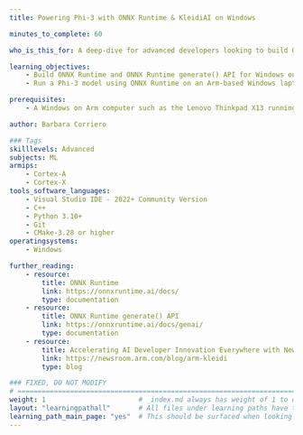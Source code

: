 ```yaml
---
title: Powering Phi-3 with ONNX Runtime & KleidiAI on Windows

minutes_to_complete: 60

who_is_this_for: A deep-dive for advanced developers looking to build ONNX Runtime on Windows ARM (WoA) and leverage the Generate() API to run Phi-3 inference with KleidiAI acceleration.

learning_objectives: 
    - Build ONNX Runtime and ONNX Runtime generate() API for Windows on ARM.
    - Run a Phi-3 model using ONNX Runtime on an Arm-based Windows laptop.

prerequisites:
    - A Windows on Arm computer such as the Lenovo Thinkpad X13 running Windows 11 or a Windows on Arm virtual machine

author: Barbara Corriero

### Tags
skilllevels: Advanced
subjects: ML
armips:
    - Cortex-A
    - Cortex-X
tools_software_languages:
    - Visual Studio IDE - 2022+ Community Version
    - C++
    - Python 3.10+
    - Git
    - CMake-3.28 or higher
operatingsystems:
    - Windows

further_reading:
    - resource:
        title: ONNX Runtime
        link: https://onnxruntime.ai/docs/
        type: documentation
    - resource:
        title: ONNX Runtime generate() API
        link: https://onnxruntime.ai/docs/genai/
        type: documentation
    - resource:
        title: Accelerating AI Developer Innovation Everywhere with New Arm Kleidi
        link: https://newsroom.arm.com/blog/arm-kleidi
        type: blog

### FIXED, DO NOT MODIFY
# ================================================================================
weight: 1                       # _index.md always has weight of 1 to order correctly
layout: "learningpathall"       # All files under learning paths have this same wrapper
learning_path_main_page: "yes"  # This should be surfaced when looking for related content. Only set for _index.md of learning path content.
---
```

